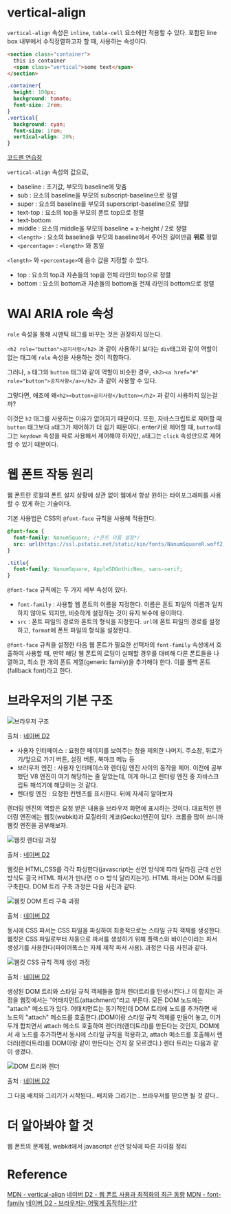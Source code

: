 # vertical-align

`vertical-align` 속성은 `inline`, `table-cell` 요소에만 적용할 수 있다. 포함된 line box 내부에서 수직정렬하고자 할 때, 사용하는 속성이다.

```HTML
<section class="container">
  this is container
  <span class="vertical">some text</span>
</section>
```

```CSS
.container{
  height: 100px;
  background: tomato;
  font-size: 2rem;
}
.vertical{
  background: cyan;
  font-size: 1rem;
  vertical-align: 20%;
}
```

[코드펜 연습장](https://codepen.io/hyorard-b/pen/oNLZOqP)

`vertical-align` 속성의 값으로,

- baseline : 초기값, 부모의 baseline에 맞춤
- sub : 요소의 baseline을 부모의 subscript-baseline으로 정렬
- super : 요소의 baseline을 부모의 superscript-baseline으로 정렬
- text-top : 요소의 top을 부모의 폰트 top으로 정렬
- text-bottom
- middle : 요소의 middle을 부모의 baseline + x-height / 2로 정렬
- `<length>` : 요소의 baseline을 부모의 baseline에서 주어진 길이만큼 **위로** 정렬
- `<percentage>` : `<length>` 와 동일

`<length>` 와 `<percentage>`에 음수 값을 지정할 수 있다.

- top : 요소의 top과 자손들의 top을 전체 라인의 top으로 정렬
- bottom : 요소의 bottom과 자손들의 bottom을 전체 라인의 bottom으로 정렬

# WAI ARIA role 속성

`role` 속성을 통해 시맨틱 태그를 바꾸는 것은 권장하지 않는다.

`<h2 role="button">공지사항</h2>` 과 같이 사용하기 보다는 `div`태그와 같이 역할이 없는 태그에 `role` 속성을 사용하는 것이 적합하다.

그러나, `a` 태그와 `button` 태그와 같이 역할이 비슷한 경우, `<h2><a href="#" role="button">공지사항</a></h2>` 과 같이 사용할 수 있다.

그렇다면, 애초에 왜`<h2><button>공지사항</button></h2>` 과 같이 사용하지 않는걸까?

이것은 `h2` 태그를 사용하는 이유가 없어지기 때문이다. 또한, 자바스크립트로 제어할 때 `button` 태그보다 `a`태그가 제어하기 더 쉽기 때문이다. enter키로 제어할 때, `button`태그는 `keydown` 속성을 따로 사용해서 제어해야 하지만, `a`태그는 `click` 속성만으로 제어할 수 있기 때문이다.

# 웹 폰트 작동 원리

웹 폰트란 로컬의 폰트 설치 상황에 상관 없이 웹에서 항상 원하는 타이포그래피를 사용할 수 있게 하는 기술이다.

기본 사용법은 CSS의 `@font-face` 규칙을 사용해 적용한다.

```CSS
@font-face {
  font-family: NanumSquare; /*폰트 이름 설정*/
  src: url(https://ssl.pstatic.net/static/kin/fonts/NanumSquareR.woff2) format("woff2");
}

.title{
  font-family: NanumSquare, AppleSDGothicNeo, sans-serif;
}
```

`@font-face` 규칙에는 두 가지 세부 속성이 있다.

- `font-family` : 사용할 웹 폰트의 이름을 지정한다. 이름은 폰트 파일의 이름과 일치하지 않아도 되지만, 비슷하게 설정하는 것이 유지 보수에 용이하다.
- `src` : 폰트 파일의 경로와 폰트의 형식을 지정한다. `url`에 폰트 파일의 경로를 설정하고, `format`에 폰트 파일의 형식을 설정한다.

`@font-face` 규칙을 설정한 다음 웹 폰트가 필요한 선택자의 `font-family` 속성에서 호출하여 사용할 때, 만약 해당 웹 폰트의 로딩이 실패할 경우를 대비해 다른 폰트들을 나열하고, 최소 한 개의 폰트 계열(generic family)을 추가해야 한다. 이를 폴백 폰트(fallback font)라고 한다.

# 브라우저의 기본 구조

![브라우저 구조](./assets/browser_structure.PNG)

출처 : [네이버 D2](https://d2.naver.com/helloworld/59361)

- 사용자 인터페이스 : 요청한 페이지를 보여주는 창을 제외한 나머지. 주소창, 뒤로가기/앞으로 가기 버튼, 설정 버튼, 북마크 메뉴 등
- 브라우저 엔진 : 사용자 인터페이스와 렌더링 엔진 사이의 동작을 제어. 이전에 공부했던 V8 엔진이 여기 해당하는 줄 알았는데, 이게 아니고 렌더링 엔진 중 자바스크립트 해석기에 해당하는 것 같다.
- 렌더링 엔진 : 요청한 컨텐츠를 표시한다. 뒤에 자세히 알아보자

렌더링 엔진의 역할은 요청 받은 내용을 브라우저 화면에 표시하는 것이다. 대표적인 렌더링 엔진에는 웹킷(webkit)과 모질라의 게코(Gecko)엔진이 있다. 크롬을 많이 쓰니까 웹킷 엔진을 공부해보자.

![웹킷 렌더링 과정](./assets/webkit.PNG)

출처 : [네이버 D2](https://d2.naver.com/helloworld/59361)

웹킷은 HTML,CSS를 각각 파싱한다(javascript는 선언 방식에 따라 달라짐 근데 선언 방식도 결국 HTML 파서가 만나면 ㅇㅇ 방식 달라지는거). HTML 파서는 DOM 트리를 구축한다. DOM 트리 구축 과정은 다음 사진과 같다.

![웹킷 DOM 트리 구축 과정](./assets/HTMLparsing.PNG)

출처 : [네이버 D2](https://d2.naver.com/helloworld/59361)

동시에 CSS 파서는 CSS 파일을 파싱하여 최종적으로는 스타일 규칙 객체를 생성한다. 웹킷은 CSS 파일로부터 자동으로 파서를 생성하기 위해 플렉스와 바이슨이라는 파서 생성기를 사용한다(파이어폭스는 자체 제작 파서 사용). 과정은 다음 사진과 같다.

![웹킷 CSS 규칙 객체 생성 과정](./assets/CSSparsing.PNG)

출처 : [네이버 D2](https://d2.naver.com/helloworld/59361)

생성된 DOM 트리와 스타일 규칙 객체들을 합쳐 렌더트리를 탄생시킨다..! 이 합치는 과정을 웹킷에서는 "어태치먼트(attachment)"라고 부른다. 모든 DOM 노드에는 "attach" 메소드가 있다. 어태치먼트는 동기적인데 DOM 트리에 노드를 추가하면 새 노드의 "attach" 메소드를 호출한다.(DOM이랑 스타일 규칙 객체를 만들어 놓고, 이거 두개 합치면서 attach 메소드 호출하여 렌더러(렌더트리)를 만든다는 것인지, DOM에서 새 노드를 추가하면서 동시에 스타일 규칙을 적용하고, attach 메소드를 호출해서 렌더러(렌더트리)를 DOM이랑 같이 만든다는 건지 잘 모르겠다.) 렌더 트리는 다음과 같이 생겼다.

![DOM 트리와 렌더](./assets/renderTree.PNG)

출처 : [네이버 D2](https://d2.naver.com/helloworld/59361)

그 다음 배치와 그리기가 시작된다.. 배치와 그리기는.. 브라우저를 믿으면 될 것 같다..

# 더 알아봐야 할 것

웹 폰트의 문제점, webkit에서 javascript 선언 방식에 따른 차이점 정리

# Reference

[MDN - vertical-align](https://developer.mozilla.org/ko/docs/Web/CSS/vertical-align)
[네이버 D2 - 웹 폰트 사용과 최적화의 최근 동향](https://d2.naver.com/helloworld/4969726)
[MDN - font-family](https://developer.mozilla.org/ko/docs/Web/CSS/font-family)
[네이버 D2 - 브라우저는 어떻게 동작하는가?](https://d2.naver.com/helloworld/59361)
